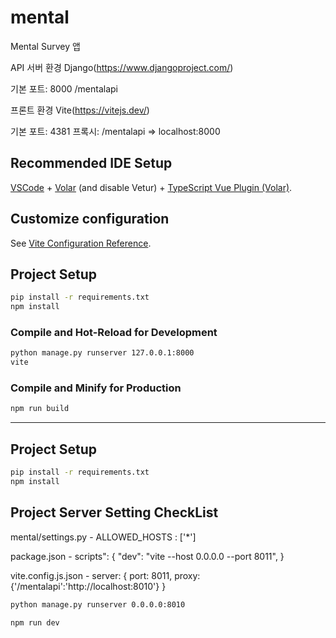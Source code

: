 # mental

Mental Survey 앱

API 서버 환경 
Django(https://www.djangoproject.com/)

기본 포트: 8000 
/mentalapi

프론트 환경
Vite(https://vitejs.dev/)

기본 포트: 4381
프록시: /mentalapi => localhost:8000


## Recommended IDE Setup

[VSCode](https://code.visualstudio.com/) + [Volar](https://marketplace.visualstudio.com/items?itemName=Vue.volar) (and disable Vetur) + [TypeScript Vue Plugin (Volar)](https://marketplace.visualstudio.com/items?itemName=Vue.vscode-typescript-vue-plugin).

## Customize configuration

See [Vite Configuration Reference](https://vitejs.dev/config/).

## Project Setup

```sh
pip install -r requirements.txt
npm install
```

### Compile and Hot-Reload for Development

```sh
python manage.py runserver 127.0.0.1:8000
vite
```

### Compile and Minify for Production

```sh
npm run build
```


--------------------------------------------------
## Project Setup

```sh
pip install -r requirements.txt
npm install
```

## Project Server Setting CheckList

mental/settings.py
    - ALLOWED_HOSTS : ['*']

package.json
    - scripts": {
            "dev": "vite --host 0.0.0.0 --port 8011",
        }

vite.config.js.json
    - server: {
            port: 8011,
            proxy: {'/mentalapi':'http://localhost:8010'}
        }

```sh
python manage.py runserver 0.0.0.0:8010
```
```sh
npm run dev
```